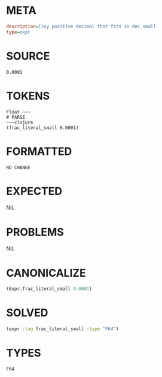 # META
~~~ini
description=Tiny positive decimal that fits in dec_small
type=expr
~~~
# SOURCE
~~~roc
0.0001
~~~
# TOKENS
~~~text
Float ~~~
# PARSE
~~~clojure
(frac_literal_small 0.0001)
~~~
# FORMATTED
~~~roc
NO CHANGE
~~~
# EXPECTED
NIL
# PROBLEMS
NIL
# CANONICALIZE
~~~clojure
(Expr.frac_literal_small 0.0001)
~~~
# SOLVED
~~~clojure
(expr :tag frac_literal_small :type "F64")
~~~
# TYPES
~~~roc
F64
~~~
